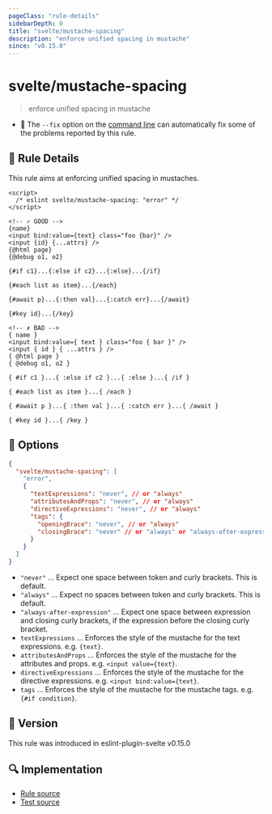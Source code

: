 ```yaml
---
pageClass: "rule-details"
sidebarDepth: 0
title: "svelte/mustache-spacing"
description: "enforce unified spacing in mustache"
since: "v0.15.0"
---
```


# svelte/mustache-spacing

> enforce unified spacing in mustache

- :wrench: The `--fix` option on the [command line](https://eslint.org/docs/user-guide/command-line-interface#fixing-problems) can automatically fix some of the problems reported by this rule.

## :book: Rule Details

This rule aims at enforcing unified spacing in mustaches.

<ESLintCodeBlock fix>

<!-- prettier-ignore-start -->
<!--eslint-skip-->

```svelte
<script>
  /* eslint svelte/mustache-spacing: "error" */
</script>

<!-- ✓ GOOD -->
{name}
<input bind:value={text} class="foo {bar}" />
<input {id} {...attrs} />
{@html page}
{@debug o1, o2}

{#if c1}...{:else if c2}...{:else}...{/if}

{#each list as item}...{/each}

{#await p}...{:then val}...{:catch err}...{/await}

{#key id}...{/key}

<!-- ✗ BAD -->
{ name }
<input bind:value={ text } class="foo { bar }" />
<input { id } { ...attrs } />
{ @html page }
{ @debug o1, o2 }

{ #if c1 }...{ :else if c2 }...{ :else }...{ /if }

{ #each list as item }...{ /each }

{ #await p }...{ :then val }...{ :catch err }...{ /await }

{ #key id }...{ /key }
```

</ESLintCodeBlock>

<!-- prettier-ignore-end -->

## :wrench: Options

```json
{
  "svelte/mustache-spacing": [
    "error",
    {
      "textExpressions": "never", // or "always"
      "attributesAndProps": "never", // or "always"
      "directiveExpressions": "never", // or "always"
      "tags": {
        "openingBrace": "never", // or "always"
        "closingBrace": "never" // or "always" or "always-after-expression"
      }
    }
  ]
}
```

- `"never"` ... Expect one space between token and curly brackets. This is default.
- `"always"` ... Expect no spaces between token and curly brackets. This is default.
- `"always-after-expression"` ... Expect one space between expression and closing curly brackets, if the expression before the closing curly bracket.
- `textExpressions` ... Enforces the style of the mustache for the text expressions. e.g. `{text}`.
- `attributesAndProps` ... Enforces the style of the mustache for the attributes and props. e.g. `<input value={text}`.
- `directiveExpressions` ... Enforces the style of the mustache for the directive expressions. e.g. `<input bind:value={text}`.
- `tags` ... Enforces the style of the mustache for the mustache tags. e.g. `{#if condition}`.

## :rocket: Version

This rule was introduced in eslint-plugin-svelte v0.15.0

## :mag: Implementation

- [Rule source](https://github.com/sveltejs/eslint-plugin-svelte/blob/main/src/rules/mustache-spacing.ts)
- [Test source](https://github.com/sveltejs/eslint-plugin-svelte/blob/main/tests/src/rules/mustache-spacing.ts)
